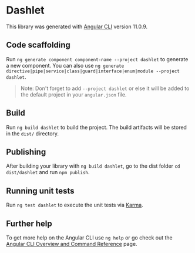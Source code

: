 # Dashlet

This library was generated with [Angular CLI](https://github.com/angular/angular-cli) version 11.0.9.

## Code scaffolding

Run `ng generate component component-name --project dashlet` to generate a new component. You can also use `ng generate directive|pipe|service|class|guard|interface|enum|module --project dashlet`.
> Note: Don't forget to add `--project dashlet` or else it will be added to the default project in your `angular.json` file. 

## Build

Run `ng build dashlet` to build the project. The build artifacts will be stored in the `dist/` directory.

## Publishing

After building your library with `ng build dashlet`, go to the dist folder `cd dist/dashlet` and run `npm publish`.

## Running unit tests

Run `ng test dashlet` to execute the unit tests via [Karma](https://karma-runner.github.io).

## Further help

To get more help on the Angular CLI use `ng help` or go check out the [Angular CLI Overview and Command Reference](https://angular.io/cli) page.
